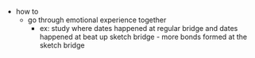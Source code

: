   * how to
    * go through emotional experience together
      * ex: study where dates happened at regular bridge and dates happened at beat up sketch bridge - more bonds formed at the sketch bridge
